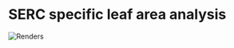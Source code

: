 # SERC specific leaf area analysis 
 
 ![Renders](https://github.com/github/docs/actions/workflows/render-rmarkdown.yaml/badge.svg)
